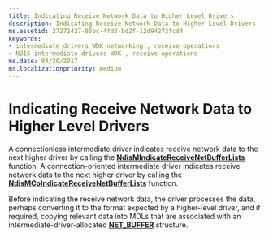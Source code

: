 ```yaml
---
title: Indicating Receive Network Data to Higher Level Drivers
description: Indicating Receive Network Data to Higher Level Drivers
ms.assetid: 27272427-86bc-4fd3-bd2f-12d94273fcd4
keywords:
- intermediate drivers WDK networking , receive operations
- NDIS intermediate drivers WDK , receive operations
ms.date: 04/20/2017
ms.localizationpriority: medium
---
```


# Indicating Receive Network Data to Higher Level Drivers





A connectionless intermediate driver indicates receive network data to the next higher driver by calling the [**NdisMIndicateReceiveNetBufferLists**](/windows-hardware/drivers/ddi/ndis/nf-ndis-ndismindicatereceivenetbufferlists) function. A connection-oriented intermediate driver indicates receive network data to the next higher driver by calling the [**NdisMCoIndicateReceiveNetBufferLists**](/windows-hardware/drivers/ddi/ndis/nf-ndis-ndismcoindicatereceivenetbufferlists) function.

Before indicating the receive network data, the driver processes the data, perhaps converting it to the format expected by a higher-level driver, and if required, copying relevant data into MDLs that are associated with an intermediate-driver-allocated [**NET\_BUFFER**](/windows-hardware/drivers/ddi/ndis/ns-ndis-_net_buffer) structure.

 

